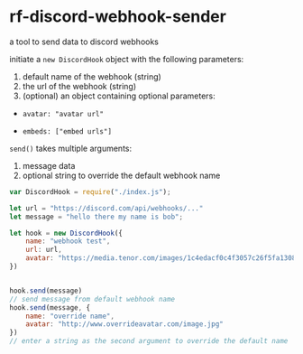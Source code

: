 # rf-discord-webhook-sender

a tool to send data to discord webhooks

initiate a `new DiscordHook` object with the following parameters:

1) default name of the webhook (string)
2) the url of the webhook (string)
4) (optional) an object containing optional parameters:
- `avatar: "avatar url"`

- `embeds: ["embed urls"]`


`send()` takes multiple arguments:

1) message data
2) optional string to override the default webhook name


```javascript
var DiscordHook = require("./index.js");

let url = "https://discord.com/api/webhooks/..."
let message = "hello there my name is bob";

let hook = new DiscordHook({
	name: "webhook test",
	url: url,
	avatar: "https://media.tenor.com/images/1c4edacf0c4f3057c26f5fa130822970/tenor.png"
})


hook.send(message)
// send message from default webhook name
hook.send(message, {
	name: "override name", 
	avatar: "http://www.overrideavatar.com/image.jpg"
})
// enter a string as the second argument to override the default name
```
